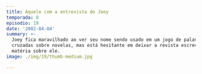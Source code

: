 ```yaml
---
title: Aquele com a entrevista do Joey
temporada: 8
episodio: 19
date: '2002-04-04'
summary: >-
  Joey fica maravilhado ao ver seu nome sendo usado em um jogo de palavras
  cruzadas sobre novelas, mas está hesitante em deixar a revista escrever uma
  matéria sobre ele.
image: ./img/19/thumb-medium.jpg

---
```

